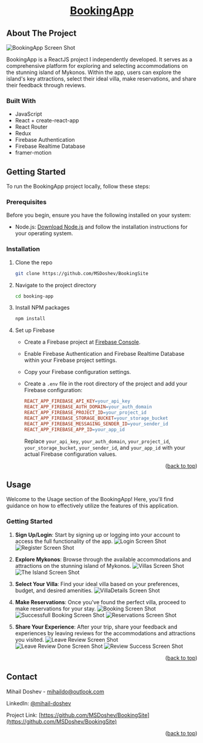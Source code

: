 <a name="readme-top"></a>


<!-- PROJECT LOGO -->
<br />
<div align="center">

 # [BookingApp](https://bookingapp-effea.web.app)

</div>

## About The Project

![BookingApp Screen Shot][product-screenshot]

BookingApp is a ReactJS project I independently developed. It serves as a
comprehensive platform for exploring and selecting accommodations on the stunning
island of Mykonos. Within the app, users can explore the island's key attractions, select
their ideal villa, make reservations, and share their feedback through reviews.

### Built With

- JavaScript
- React + create-react-app
- React Router
- Redux
- Firebase Authentication
- Firebase Realtime Database
- framer-motion

<!-- GETTING STARTED -->

## Getting Started

To run the BookingApp project locally, follow these steps:

### Prerequisites

Before you begin, ensure you have the following installed on your system:

- Node.js: [Download Node.js](https://nodejs.org/) and follow the installation instructions for your operating system.

### Installation

1. Clone the repo
   ```sh
   git clone https://github.com/MSDoshev/BookingSite
   ```
2. Navigate to the project directory
   ```sh
   cd booking-app
   ```
3. Install NPM packages
   ```sh
   npm install
   ```
4. Set up Firebase

   - Create a Firebase project at [Firebase Console](https://console.firebase.google.com/).
   - Enable Firebase Authentication and Firebase Realtime Database within your Firebase project settings.
   - Copy your Firebase configuration settings.
   - Create a `.env` file in the root directory of the project and add your Firebase configuration:

     ```makefile
     REACT_APP_FIREBASE_API_KEY=your_api_key
     REACT_APP_FIREBASE_AUTH_DOMAIN=your_auth_domain
     REACT_APP_FIREBASE_PROJECT_ID=your_project_id
     REACT_APP_FIREBASE_STORAGE_BUCKET=your_storage_bucket
     REACT_APP_FIREBASE_MESSAGING_SENDER_ID=your_sender_id
     REACT_APP_FIREBASE_APP_ID=your_app_id
     ```

     Replace `your_api_key`, `your_auth_domain`, `your_project_id`, `your_storage_bucket`, `your_sender_id`, and `your_app_id` with your actual Firebase configuration values.

<p align="right">(<a href="#readme-top">back to top</a>)</p>

<!-- USAGE EXAMPLES -->

## Usage

Welcome to the Usage section of the BookingApp! Here, you'll find guidance on how to effectively utilize the features of this application.

### Getting Started

1. **Sign Up/Login**: Start by signing up or logging into your account to access the full functionality of the app.
   ![Login Screen Shot][login-screenshot]
   ![Register Screen Shot][register-screenshot]

2. **Explore Mykonos**: Browse through the available accommodations and attractions on the stunning island of Mykonos.
   ![Villas Screen Shot][villas-screenshot]
   ![The Island Screen Shot][theIsland-screenshot]

3. **Select Your Villa**: Find your ideal villa based on your preferences, budget, and desired amenities.
   ![VillaDetails Screen Shot][villaDetails-screenshot]
4. **Make Reservations**: Once you've found the perfect villa, proceed to make reservations for your stay.
   ![Booking Screen Shot][booking-screenshot]
   ![Successfull Booking Screen Shot][successfullBooking-screenshot]
   ![Reservations Screen Shot][reservations-screenshot]
5. **Share Your Experience**: After your trip, share your feedback and experiences by leaving reviews for the accommodations and attractions you visited.
![Leave Review Screen Shot][leaveReview-screenshot]
![Leave Review Done Screen Shot][leaveReviewDone-screenshot]
![Review Success Screen Shot][reviewSuccess-screenshot]
<p align="right">(<a href="#readme-top">back to top</a>)</p>

<!-- CONTACT -->

## Contact

Mihail Doshev - mihaildo@outlook.com

LinkedIn: [@mihail-doshev](https://www.linkedin.com/in/mihail-doshev-42a074201/)

Project Link: [https://github.com/MSDoshev/BookingSite](https://github.com/MSDoshev/BookingSite)

<p align="right">(<a href="#readme-top">back to top</a>)</p>

<!-- Screenshots -->

[product-screenshot]: /client/booking-app/public/images/BookingAppScreentshot.png
[login-screenshot]: /client/booking-app/public/images/LoginScreenshot.png
[register-screenshot]: /client/booking-app/public/images/RegisterScreenshot.png
[villas-screenshot]: /client/booking-app/public/images/VillasScreenshot.png
[villaDetails-screenshot]: /client/booking-app/public/images/VillaDetailsScreenshot.png
[theIsland-screenshot]: /client/booking-app/public/images/TheIslandScreenshot.png
[booking-screenshot]: /client/booking-app/public/images/BookingScreenshot.png
[successfullBooking-screenshot]: /client/booking-app/public/images/SuccessfullReservationScreenshot.png
[reservations-screenshot]: /client/booking-app/public/images/ReservationsScreenshot.png
[leaveReview-screenshot]: /client/booking-app/public/images/LeaveAReviewScreenshot.png
[leaveReviewDone-screenshot]: /client/booking-app/public/images/LeaveAReviewDoneScreenshot.png
[reviewSuccess-screenshot]: /client/booking-app/public/images/ReviewSuccess.png
